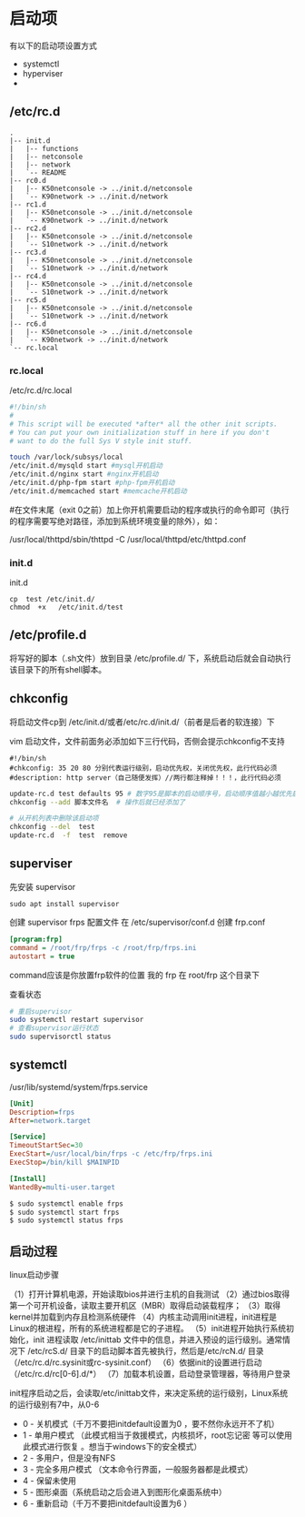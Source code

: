 # 启动项

有以下的启动项设置方式


* systemctl
* hyperviser
* 

## /etc/rc.d   

``` tree
.
|-- init.d
|   |-- functions
|   |-- netconsole
|   |-- network
|   `-- README
|-- rc0.d
|   |-- K50netconsole -> ../init.d/netconsole
|   `-- K90network -> ../init.d/network
|-- rc1.d
|   |-- K50netconsole -> ../init.d/netconsole
|   `-- K90network -> ../init.d/network
|-- rc2.d
|   |-- K50netconsole -> ../init.d/netconsole
|   `-- S10network -> ../init.d/network
|-- rc3.d
|   |-- K50netconsole -> ../init.d/netconsole
|   `-- S10network -> ../init.d/network
|-- rc4.d
|   |-- K50netconsole -> ../init.d/netconsole
|   `-- S10network -> ../init.d/network
|-- rc5.d
|   |-- K50netconsole -> ../init.d/netconsole
|   `-- S10network -> ../init.d/network
|-- rc6.d
|   |-- K50netconsole -> ../init.d/netconsole
|   `-- K90network -> ../init.d/network
`-- rc.local

```
### rc.local
/etc/rc.d/rc.local

``` bash
#!/bin/sh
#
# This script will be executed *after* all the other init scripts.
# You can put your own initialization stuff in here if you don't
# want to do the full Sys V style init stuff.

touch /var/lock/subsys/local
/etc/init.d/mysqld start #mysql开机启动
/etc/init.d/nginx start #nginx开机启动
/etc/init.d/php-fpm start #php-fpm开机启动
/etc/init.d/memcached start #memcache开机启动
```
#在文件末尾（exit 0之前）加上你开机需要启动的程序或执行的命令即可（执行的程序需要写绝对路径，添加到系统环境变量的除外），如：

/usr/local/thttpd/sbin/thttpd  -C /usr/local/thttpd/etc/thttpd.conf
### init.d
init.d
```
cp  test /etc/init.d/
chmod  +x   /etc/init.d/test
```


## /etc/profile.d
将写好的脚本（.sh文件）放到目录 /etc/profile.d/ 下，系统启动后就会自动执行该目录下的所有shell脚本。

## chkconfig


将启动文件cp到 /etc/init.d/或者/etc/rc.d/init.d/（前者是后者的软连接）下

vim 启动文件，文件前面务必添加如下三行代码，否侧会提示chkconfig不支持
```
#!/bin/sh  
#chkconfig: 35 20 80 分别代表运行级别，启动优先权，关闭优先权，此行代码必须
#description: http server（自己随便发挥）//两行都注释掉！！！，此行代码必须
```

``` bash
update-rc.d test defaults 95 # 数字95是脚本的启动顺序号，启动顺序值越小越优先启动
chkconfig --add 脚本文件名  # 操作后就已经添加了

# 从开机列表中删除该启动项
chkconfig --del  test 
update-rc.d  -f  test  remove
```

## superviser

先安装 supervisor
```
sudo apt install supervisor
```

创建 supervisor frps 配置文件
在 /etc/supervisor/conf.d 创建 frp.conf
``` ini
[program:frp]
command = /root/frp/frps -c /root/frp/frps.ini
autostart = true
```
command应该是你放置frp软件的位置
我的 frp 在 root/frp 这个目录下

查看状态
``` bash
# 重启supervisor
sudo systemctl restart supervisor
# 查看supervisor运行状态
sudo supervisorctl status
```


## systemctl

/usr/lib/systemd/system/frps.service
``` ini
[Unit]
Description=frps
After=network.target

[Service]
TimeoutStartSec=30
ExecStart=/usr/local/bin/frps -c /etc/frp/frps.ini
ExecStop=/bin/kill $MAINPID

[Install]
WantedBy=multi-user.target
```

``` bash
$ sudo systemctl enable frps
$ sudo systemctl start frps
$ sudo systemctl status frps
```

## 启动过程


linux启动步骤

（1）打开计算机电源，开始读取bios并进行主机的自我测试
（2）通过bios取得第一个可开机设备，读取主要开机区（MBR）取得启动装载程序；
（3）取得kernel并加载到内存且检测系统硬件
（4）内核主动调用init进程，init进程是Linux的根进程，所有的系统进程都是它的子进程。
（5）init进程开始执行系统初始化，init 进程读取 /etc/inittab 文件中的信息，并进入预设的运行级别。通常情况下 /etc/rcS.d/ 目录下的启动脚本首先被执行，然后是/etc/rcN.d/ 目录（/etc/rc.d/rc.sysinit或rc-sysinit.conf）
（6）依据init的设置进行启动（/etc/rc.d/rc[0-6].d/*）
（7）加载本机设置，启动登录管理器，等待用户登录

init程序启动之后，会读取/etc/inittab文件，来决定系统的运行级别，Linux系统的运行级别有7中，从0-6
* 0 - 关机模式（千万不要把initdefault设置为0 ，要不然你永远开不了机）
* 1 - 单用户模式 （此模式相当于救援模式，内核损坏，root忘记密 等可以使用此模式进行恢复 。想当于windows下的安全模式）
* 2 - 多用户，但是没有NFS
* 3 - 完全多用户模式 （文本命令行界面，一般服务器都是此模式）
* 4 - 保留未使用
* 5 - 图形桌面（系统启动之后会进入到图形化桌面系统中）
* 6 - 重新启动（千万不要把initdefault设置为6 ）